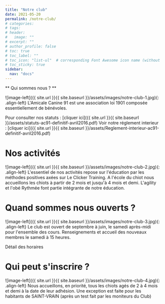 ```yaml
---
title: "Notre club"
date: 2021-05-20
permalink: /notre-club/
# categories: 
# tags: 
# header:
#   image: ""
# excerpt: ""
# author_profile: false
# toc: true
# toc_label: ""
# toc_icon: "list-ul"  # corresponding Font Awesome icon name (without fa prefix)
# toc_sticky: true
sidebar:
  nav: "docs"
---
```


** Qui sommes nous ? **

![image-left]({{ site.url }}{{ site.baseurl }}/assets/images/notre-club-1.jpg){: .align-left} L'Amicale Canine 91 est une association loi 1901 
composée essentiellement de bénévoles.

Pour consulter nos statuts : [cliquer ici]({{ site.url }}{{ site.baseurl }}/assets/statuts-ac91-definitif-avril2016.pdf)
Voir notre réglement interieur : [cliquer ici]({{ site.url }}{{ site.baseurl }}/assets/Reglement-interieur-ac91-definitif-avril2016.pdf)

# Nos activités

![image-left]({{ site.url }}{{ site.baseurl }}/assets/images/notre-club-2.jpg){: .align-left} L'essentiel de nos activités repose sur l'éducation 
par les méthodes positives axées sur Le Clicker Training. A l'école du chiot nous accueillons les chiots à partir de 2 mois et jusqu'à 4 mois et demi. 
L'agility et l'obé Rythmée font partie intégrante de notre éducation.
# Quand sommes nous ouverts ?

![image-left]({{ site.url }}{{ site.baseurl }}/assets/images/notre-club-3.jpg){: .align-left} Le club est ouvert de septembre à juin, le samedi 
après-midi pour l'ensemble des cours. Renseignements et accueil des nouveaux membres le samedi à 15 heures.
<!-- link --> Détail des horaires <!-- link -->

# Qui peut s'inscrire ?

![image-left]({{ site.url }}{{ site.baseurl }}/assets/images/notre-club-4.jpg){: .align-left} Nous accueillons,
en priorité, tous les chiots agés de 2 à 4 mois et demi à la date de leur adhésion.  Une exception est faite pour les habitants de SAINT-VRAIN 
(après un test fait par les moniteurs du Club)

<!-- ## Sous-titre

Texte

### Sous sous-titre
 -->




